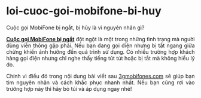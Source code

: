 # loi-cuoc-goi-mobifone-bi-huy
Cuộc gọi MobiFone bị ngắt, bị hủy là vì nguyên nhân gì?
<p style="text-align: justify;"><a href="https://3gmobifones.com/loi-cuoc-goi-mobifone-bi-ngat"><strong>Cuộc gọi MobiFone bị ngắt</strong></a> đột ngột là một trong những tình trạng mà người dùng viễn thông gặp phải. Nếu bạn đang gọi điện nhưng bị tắt ngang giữa chừng khiến ảnh hưởng đến quá trình sử dụng. Có nhiều trường hợp khách hàng gọi điện nhưng chỉ nghe thấy tiếng tút tút hoặc bị tắt mà không hiểu lý do.</p>
<p style="text-align: justify;">Chính vì điều đó trong nội dung bài viết sau <a href="http://3gmobifones.com" target="_blank" rel="noopener">3gmobifones.com</a> sẽ giúp bạn tìm nguyên nhân và cách khắc phục nhanh nhất. Nếu bạn cũng rơi vào trường hợp này thì hãy bỏ túi và áp dụng ngay nhé!</p>
